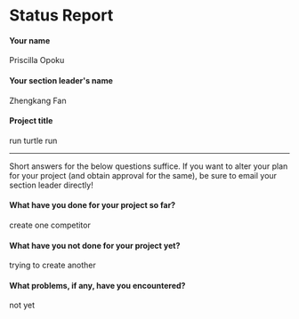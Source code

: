 # Status Report

#### Your name

Priscilla Opoku

#### Your section leader's name

Zhengkang Fan

#### Project title

run turtle run

***

Short answers for the below questions suffice. If you want to alter your plan for your project (and obtain approval for the same), be sure to email your section leader directly!

#### What have you done for your project so far?

create one competitor

#### What have you not done for your project yet?

trying to create another

#### What problems, if any, have you encountered?

not yet
